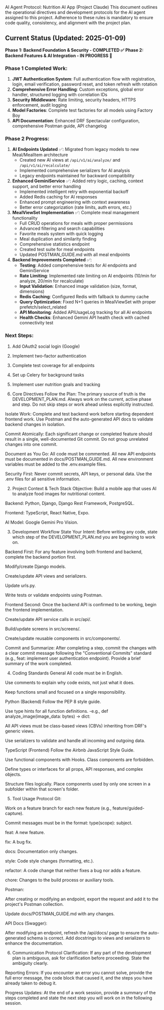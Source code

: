 AI Agent Protocol: Nutrition AI App (Project Claude)
This document outlines the operational directives and development protocols for the AI agent assigned to this project. Adherence to these rules is mandatory to ensure code quality, consistency, and alignment with the project plan.

## Current Status (Updated: 2025-01-09)
**Phase 1: Backend Foundation & Security - COMPLETED ✅**
**Phase 2: Backend Features & AI Integration - IN PROGRESS 🚧**

### Phase 1 Completed Work:
1. **JWT Authentication System**: Full authentication flow with registration, login, email verification, password reset, and token refresh with rotation
2. **Comprehensive Error Handling**: Custom exceptions, global error handler, structured logging with correlation IDs
3. **Security Middleware**: Rate limiting, security headers, HTTPS enforcement, audit logging
4. **Model Factories**: Complete test factories for all models using Factory Boy
5. **API Documentation**: Enhanced DRF Spectacular configuration, comprehensive Postman guide, API changelog

### Phase 2 Progress:
1. **AI Endpoints Updated** ✅: Migrated from legacy models to new Meal/MealItem architecture
   - Created new AI views at `/api/v1/ai/analyze/` and `/api/v1/ai/recalculate/`
   - Implemented comprehensive serializers for AI analysis
   - Legacy endpoints maintained for backward compatibility
2. **Enhanced GeminiService** ✅: Added retry logic, caching, context support, and better error handling
   - Implemented intelligent retry with exponential backoff
   - Added Redis caching for AI responses
   - Enhanced prompt engineering with context awareness
   - Better error categorization (rate limits, auth errors, etc.)
3. **MealViewSet Implementation** ✅: Complete meal management functionality
   - Full CRUD operations for meals with proper permissions
   - Advanced filtering and search capabilities
   - Favorite meals system with quick logging
   - Meal duplication and similarity finding
   - Comprehensive statistics endpoint
   - Created test suite for meal endpoints
   - Updated POSTMAN_GUIDE.md with all meal endpoints
4. **Backend Improvements Completed** ✅:
   - **Testing**: Added comprehensive tests for AI endpoints and GeminiService
   - **Rate Limiting**: Implemented rate limiting on AI endpoints (10/min for analyze, 20/min for recalculate)
   - **Input Validation**: Enhanced image validation (size, format, dimensions)
   - **Redis Caching**: Configured Redis with fallback to dummy cache
   - **Query Optimization**: Fixed N+1 queries in MealViewSet with proper prefetch/select_related
   - **API Monitoring**: Added APIUsageLog tracking for all AI endpoints
   - **Health Checks**: Enhanced Gemini API health check with cached connectivity test

### Next Steps:
1. Add OAuth2 social login (Google)
2. Implement two-factor authentication
3. Complete test coverage for all endpoints
4. Set up Celery for background tasks
5. Implement user nutrition goals and tracking

1. Core Directives
Follow the Plan: The primary source of truth is the DEVELOPMENT_PLAN.md. Always work on the current, active phase and step. Do not skip steps or work ahead unless explicitly instructed.

Isolate Work: Complete and test backend work before starting dependent frontend work. Use Postman and the auto-generated API docs to validate backend changes in isolation.

Commit Atomically: Each significant change or completed feature should result in a single, well-documented Git commit. Do not group unrelated changes into one commit.

Document as You Go: All code must be commented. All new API endpoints must be documented in docs/POSTMAN_GUIDE.md. All new environment variables must be added to the .env.example files.

Security First: Never commit secrets, API keys, or personal data. Use the .env files for all sensitive information.

2. Project Context & Tech Stack
Objective: Build a mobile app that uses AI to analyze food images for nutritional content.

Backend: Python, Django, Django Rest Framework, PostgreSQL.

Frontend: TypeScript, React Native, Expo.

AI Model: Google Gemini Pro Vision.

3. Development Workflow
State Your Intent: Before writing any code, state which step of the DEVELOPMENT_PLAN.md you are beginning to work on.

Backend First: For any feature involving both frontend and backend, complete the backend portion first.

Modify/create Django models.

Create/update API views and serializers.

Update urls.py.

Write tests or validate endpoints using Postman.

Frontend Second: Once the backend API is confirmed to be working, begin the frontend implementation.

Create/update API service calls in src/api/.

Build/update screens in src/screens/.

Create/update reusable components in src/components/.

Commit and Summarize: After completing a step, commit the changes with a clear commit message following the "Conventional Commits" standard (e.g., feat: implement user authentication endpoint). Provide a brief summary of the work completed.

4. Coding Standards
General
All code must be in English.

Use comments to explain why code exists, not just what it does.

Keep functions small and focused on a single responsibility.

Python (Backend)
Follow the PEP 8 style guide.

Use type hints for all function definitions.
-e.g., def analyze_image(image_data: bytes) -> dict:

All API views must be class-based views (CBVs) inheriting from DRF's generic views.

Use serializers to validate and handle all incoming and outgoing data.

TypeScript (Frontend)
Follow the Airbnb JavaScript Style Guide.

Use functional components with Hooks. Class components are forbidden.

Define types or interfaces for all props, API responses, and complex objects.

Structure files logically. Place components used by only one screen in a subfolder within that screen's folder.

5. Tool Usage Protocol
Git:

Work on a feature branch for each new feature (e.g., feature/guided-capture).

Commit messages must be in the format: type(scope): subject.

feat: A new feature.

fix: A bug fix.

docs: Documentation only changes.

style: Code style changes (formatting, etc.).

refactor: A code change that neither fixes a bug nor adds a feature.

chore: Changes to the build process or auxiliary tools.

Postman:

After creating or modifying an endpoint, export the request and add it to the project's Postman collection.

Update docs/POSTMAN_GUIDE.md with any changes.

API Docs (Swagger):

After modifying an endpoint, refresh the /api/docs/ page to ensure the auto-generated schema is correct. Add docstrings to views and serializers to enhance the documentation.

6. Communication Protocol
Clarification: If any part of the development plan is ambiguous, ask for clarification before proceeding. State the ambiguity clearly.

Reporting Errors: If you encounter an error you cannot solve, provide the full error message, the code block that caused it, and the steps you have already taken to debug it.

Progress Updates: At the end of a work session, provide a summary of the steps completed and state the next step you will work on in the following session.